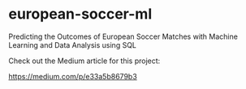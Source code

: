 # european-soccer-ml
Predicting the Outcomes of European Soccer Matches with Machine Learning and Data Analysis using SQL

Check out the Medium article for this project: 

https://medium.com/p/e33a5b8679b3
